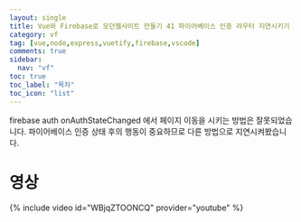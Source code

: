 ```yaml
---
layout: single
title: Vue와 Firebase로 모던웹사이트 만들기 41 파이어베이스 인증 라우터 지연시키기
category: vf
tag: [vue,node,express,vuetify,firebase,vscode]
comments: true
sidebar:
  nav: "vf"
toc: true
toc_label: "목차"
toc_icon: "list"
---
```


firebase auth onAuthStateChanged 에서 페이지 이동을 시키는 방법은 잘못되었습니다. 파이어베이스 인증 상태 후의 행동이 중요하므로 다른 방법으로 지연시켜봤습니다.

# 영상

{% include video id="WBjqZTOONCQ" provider="youtube" %}
